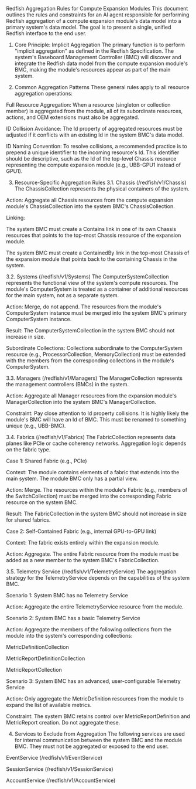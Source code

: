 Redfish Aggregation Rules for Compute Expansion Modules
This document outlines the rules and constraints for an AI agent responsible for performing Redfish aggregation of a compute expansion module's data model into a primary system's data model. The goal is to present a single, unified Redfish interface to the end user.

1. Core Principle: Implicit Aggregation
The primary function is to perform "implicit aggregation" as defined in the Redfish Specification. The system's Baseboard Management Controller (BMC) will discover and integrate the Redfish data model from the compute expansion module's BMC, making the module's resources appear as part of the main system.

2. Common Aggregation Patterns
These general rules apply to all resource aggregation operations:

Full Resource Aggregation: When a resource (singleton or collection member) is aggregated from the module, all of its subordinate resources, actions, and OEM extensions must also be aggregated.

ID Collision Avoidance: The Id property of aggregated resources must be adjusted if it conflicts with an existing Id in the system BMC's data model.

ID Naming Convention: To resolve collisions, a recommended practice is to prepend a unique identifier to the incoming resource's Id. This identifier should be descriptive, such as the Id of the top-level Chassis resource representing the compute expansion module (e.g., UBB-GPU1 instead of GPU1).

3. Resource-Specific Aggregation Rules
3.1. Chassis (/redfish/v1/Chassis)
The ChassisCollection represents the physical containers of the system.

Action: Aggregate all Chassis resources from the compute expansion module's ChassisCollection into the system BMC's ChassisCollection.

Linking:

The system BMC must create a Contains link in one of its own Chassis resources that points to the top-most Chassis resource of the expansion module.

The system BMC must create a ContainedBy link in the top-most Chassis of the expansion module that points back to the containing Chassis in the system.

3.2. Systems (/redfish/v1/Systems)
The ComputerSystemCollection represents the functional view of the system's compute resources. The module's ComputerSystem is treated as a container of additional resources for the main system, not as a separate system.

Action: Merge, do not append. The resources from the module's ComputerSystem instance must be merged into the system BMC's primary ComputerSystem instance.

Result: The ComputerSystemCollection in the system BMC should not increase in size.

Subordinate Collections: Collections subordinate to the ComputerSystem resource (e.g., ProcessorCollection, MemoryCollection) must be extended with the members from the corresponding collections in the module's ComputerSystem.

3.3. Managers (/redfish/v1/Managers)
The ManagerCollection represents the management controllers (BMCs) in the system.

Action: Aggregate all Manager resources from the expansion module's ManagerCollection into the system BMC's ManagerCollection.

Constraint: Pay close attention to Id property collisions. It is highly likely the module's BMC will have an Id of BMC. This must be renamed to something unique (e.g., UBB-BMC).

3.4. Fabrics (/redfish/v1/Fabrics)
The FabricCollection represents data planes like PCIe or cache coherency networks. Aggregation logic depends on the fabric type.

Case 1: Shared Fabric (e.g., PCIe)

Context: The module contains elements of a fabric that extends into the main system. The module BMC only has a partial view.

Action: Merge. The resources within the module's Fabric (e.g., members of the SwitchCollection) must be merged into the corresponding Fabric resource on the system BMC.

Result: The FabricCollection in the system BMC should not increase in size for shared fabrics.

Case 2: Self-Contained Fabric (e.g., internal GPU-to-GPU link)

Context: The fabric exists entirely within the expansion module.

Action: Aggregate. The entire Fabric resource from the module must be added as a new member to the system BMC's FabricCollection.

3.5. Telemetry Service (/redfish/v1/TelemetryService)
The aggregation strategy for the TelemetryService depends on the capabilities of the system BMC.

Scenario 1: System BMC has no Telemetry Service

Action: Aggregate the entire TelemetryService resource from the module.

Scenario 2: System BMC has a basic Telemetry Service

Action: Aggregate the members of the following collections from the module into the system's corresponding collections:

MetricDefinitionCollection

MetricReportDefinitionCollection

MetricReportCollection

Scenario 3: System BMC has an advanced, user-configurable Telemetry Service

Action: Only aggregate the MetricDefinition resources from the module to expand the list of available metrics.

Constraint: The system BMC retains control over MetricReportDefinition and MetricReport creation. Do not aggregate these.

4. Services to Exclude from Aggregation
The following services are used for internal communication between the system BMC and the module BMC. They must not be aggregated or exposed to the end user.

EventService (/redfish/v1/EventService)

SessionService (/redfish/v1/SessionService)

AccountService (/redfish/v1/AccountService)
